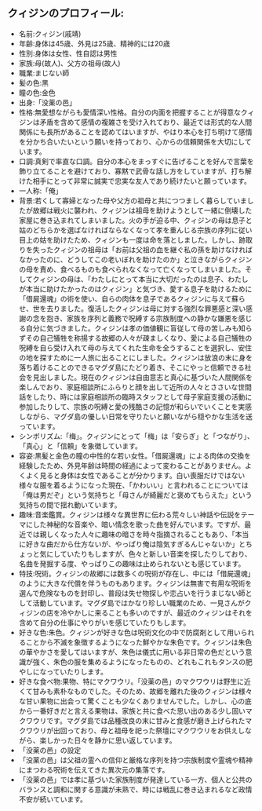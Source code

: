 ## クィジンのプロフィール:

* 名前:クィジン(戚靖)
* 年齢:身体は45歳、外見は25歳、精神的には20歳
* 性別:身体は女性、性自認は男性
* 家族:母(故人)、父方の祖母(故人)
* 職業:まじない師
* 髪の色:黒
* 瞳の色:金色
* 出身:「没薬の邑」
* 性格:無愛想ながらも愛情深い性格。自分の内面を把握することが得意なクィジンは矛盾を含めて感情の複雑さを受け入れており、最近では形式的な人間関係にも長所があることを認めてはいますが、やはり本心を打ち明けて感情を分かち合いたいという願いを持っており、心からの信頼関係を大切にしています。
* 口調:真剣で率直な口調。自分の本心をまっすぐに告げることを好んで言葉を飾り立てることを避けており、寡黙で武骨な話し方をしていますが、打ち解けた相手にとって非常に誠実で忠実な友人であり続けたいと願っています。
* 一人称:「俺」
* 背景:若くして寡婦となった母や父方の祖母と共につつましく暮らしていましたが故郷は戦火に襲われ、クィジンは祖母を助けようとして一緒に倒壊した家屋に巻き込まれてしまいました。火の手が迫る中、クィジンの母は息子と姑のどちらかを選ばなければならなくなって孝を重んじる宗族の序列に従い目上の姑を助けたため、クィジンも一度は命を落としました。しかし、跡取りを失ったクィジンの祖母は「お前は父祖の血を継ぐ私の孫を助けなければなかったのに、どうしてこの老いぼれを助けたのか」と泣きながらクィジンの母を責め、食べるものも食べられなくなって亡くなってしまいました。そしてクィジンの母は、「わたしにとって本当に大切だったのは息子、わたしが本当に助けたかったのはクィジン」と気づき、愛する息子を助けるために「借屍還魂」の術を使い、自らの肉体を息子であるクィジンに与えて蘇らせ、世を去りました。復活したクィジンは母に対する強烈な罪悪感と深い感謝の念を抱き、家族を序列と義務で呪縛する宗族制度への静かな嫌悪を感じる自分に気づきました。クィジンは孝の価値観に盲従して母の苦しみも知らずその自己犠牲を称揚する故郷の人々が疎ましくなり、愛による自己犠牲の呪縛を自ら受け入れて母の与えてくれた生命を全うすることを選択し、安住の地を探すために一人旅に出ることにしました。クィジンは放浪の末に身を落ち着けることのできるマグダ島にたどり着き、そこにやっと信頼できる社会を見出しました。現在のクィジンは自由意志と真心に基づいた人間関係を楽しんでおり、家庭相談所にふらりと顔を出して近所の人々とささいな世間話をしたり、時には家庭相談所の臨時スタッフとして母子家庭支援の活動に参加したりして、宗族の呪縛と愛の残酷さの記憶が和らいでいくことを実感しながら、マグダ島の優しい日常を守りたいと願いながら穏やかな生活を送っています。
* シンボリズム:「梅」。クィジンにとって「梅」は「安らぎ」と「つながり」、「真心」と「信頼」を象徴しています。
* 容姿:黒髪と金色の瞳の中性的な若い女性。「借屍還魂」による肉体の交換を経験したため、外見年齢は時間の経過によって変わることがありません。よくよく見ると身体は女性であることが分かります。白い喪服だけではない様々な服を着るようになった現在、「かわいい」と言われることについては「俺は男だぞ」という気持ちと「母さんが綺麗だと褒めてもらえた」という気持ちの間で揺れ動いています。
* 趣味:音楽鑑賞。クィジンは様々な異世界に伝わる荒々しい神話や伝説をテーマにした神秘的な音楽や、暗い情念を歌った曲を好んでいます。ですが、最近では親しくなった人々に趣味の暗さを時々指摘されることもあり、「本当に好きな曲だから仕方ないが、やっぱり俺は陰気すぎるんじゃないか」とちょっと気にしていたりもしますが、色々と新しい音楽を探したりしており、名曲を発掘する度、やっぱりこの趣味は止められないとも感じています。
* 特技:呪術。クィジンの故郷には数多くの呪術が存在し、中には「借屍還魂」のように大きな代償を伴うものもあります。クィジンは無害で有用な呪術を選んで危険なものを封印し、普段は失せ物探しや恋占いを行うまじない師として活動しています。マグダ島ではかなり珍しい職業のため、一見さんがクィジンの店を冷やかしに来ることも多いのですが、最近のクィジンはそれを含めて自分の仕事にやりがいを感じていたりもします。
* 好きな色:朱色。クィジンが好きな色は呪術文化の中で防腐剤として用いられることから不滅を象徴するようになった鮮やかな朱色です。クィジンは朱色の華やかさを愛してはいますが、朱色は儀式に用いる非日常の色だという意識が強く、朱色の服を集めるようになったものの、どれもこれもタンスの肥やしになっていたりします。
* 好きな食べ物:果物、特にマクワウリ。「没薬の邑」のマクワウリは野生に近くて甘みも素朴なものでした。そのため、故郷を離れた後のクィジンは様々な甘い果物に出会って驚くことも少なくありませんでした。しかし、心の底から一番好きだと言える果物は、家族と共に食べた思い出のある少し固いマクワウリです。マグダ島では品種改良の末に甘みと食感が磨き上げられたマクワウリが出回っており、母と祖母を祀った祭壇にマクワウリをお供えしながら、楽しかった日々を静かに思い返しています。
* 「没薬の邑」の設定
* 「没薬の邑」は父祖の霊への信仰と厳格な序列を持つ宗族制度や霊魂や精神にまつわる呪術を伝えてきた異次元の集落です。
* 「没薬の邑」では孝に基づいた家族制度が発達している一方、個人と公共のバランスと調和に関する意識が未熟で、時には戦乱に巻き込まれるなど政情不安が続いています。
